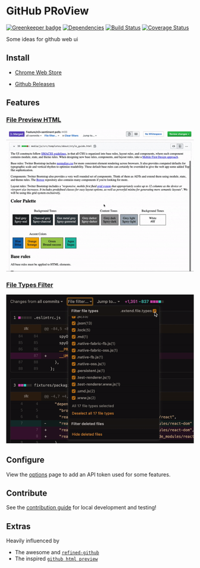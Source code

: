 # GitHub PRoView

[![Greenkeeper badge](https://badges.greenkeeper.io/iamogbz/gh-pro-view.svg)](https://greenkeeper.io/)
[![Dependencies](https://david-dm.org/iamogbz/gh-pro-view.svg)](https://github.com/iamogbz/gh-pro-view)
[![Build Status](https://travis-ci.org/iamogbz/gh-pro-view.svg?branch=master)](https://travis-ci.org/iamogbz/gh-pro-view)
[![Coverage Status](https://coveralls.io/repos/github/iamogbz/gh-pro-view/badge.svg?branch=master)](https://coveralls.io/github/iamogbz/gh-pro-view?branch=master)

Some ideas for github web ui

## Install

- [Chrome Web Store](https://chrome.google.com/webstore/detail/kcghmfiabkomnbibgfahnhfdongpjobf)

- [Github Releases](https://github.com/iamogbz/gh-pro-view/releases)

## Features

### [File Preview HTML](https://github.com/twbs/bootstrap/blob/gh-pages/2.3.2/index.html)

![extend-file-preview-html-demo](src/assets/images/extend-file-preview-html-demo.gif)

### [File Types Filter](https://github.com/facebook/react/pull/13509/files)

![extend-file-types-filter-demo](src/assets/images/extend-file-types-demo.gif)

## Configure

View the [options](chrome://extensions/?options=kcghmfiabkomnbibgfahnhfdongpjobf) page to add an API token used for some features.

## Contribute

See the [contribution guide](https://github.com/iamogbz/gh-pro-view/blob/master/CONTRIBUTING.md) for local development and testing!

## Extras

Heavily influenced by

- The awesome and [`refined-github`](https://github.com/sindresorhus/refined-github)
- The inspired [`github html preview`](https://github.com/htmlpreview/htmlpreview.github.com)
